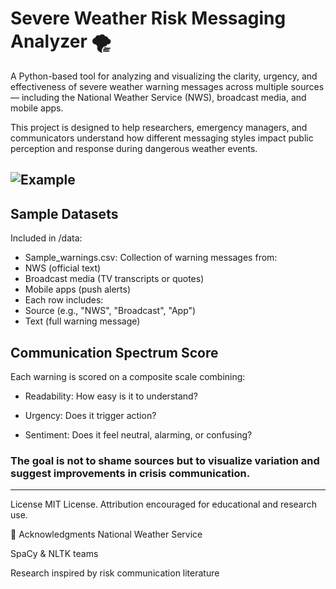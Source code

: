 # Severe Weather Risk Messaging Analyzer 🌪️

A Python-based tool for analyzing and visualizing the clarity, urgency, and effectiveness of severe weather warning messages across multiple sources — including the National Weather Service (NWS), broadcast media, and mobile apps.

This project is designed to help researchers, emergency managers, and communicators understand how different messaging styles impact public perception and response during dangerous weather events.

![Example](Risk11.jpeg) 
---

## Sample Datasets
Included in /data:

- Sample_warnings.csv: Collection of warning messages from:
- NWS (official text)
- Broadcast media (TV transcripts or quotes)
- Mobile apps (push alerts)
- Each row includes:
- Source (e.g., "NWS", "Broadcast", "App")
- Text (full warning message)

## Communication Spectrum Score
Each warning is scored on a composite scale combining:

- Readability: How easy is it to understand?

- Urgency: Does it trigger action?

- Sentiment: Does it feel neutral, alarming, or confusing?

### **The goal is not to shame sources but to visualize variation and suggest improvements in crisis communication.**

---
License
MIT License. Attribution encouraged for educational and research use.

🔗 Acknowledgments
National Weather Service

SpaCy & NLTK teams

Research inspired by risk communication literature
